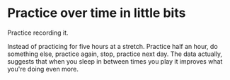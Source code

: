 # Practice over time in little bits

Practice recording it.

Instead of practicing for five hours at a stretch. Practice half an hour, do something else, practice again, stop, practice next day. The data actually, suggests that when you sleep in between times you play it improves what you're doing even more.
